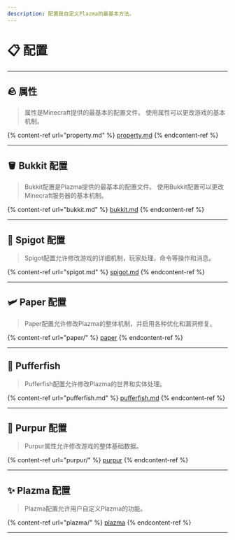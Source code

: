 ```yaml
---
description: 配置是自定义Plazma的最基本方法。
---
```


# 📋 配置

***

## 🪨 属性 <a href="#id-1" id="id-1"></a>

> 属性是Minecraft提供的最基本的配置文件。
> 使用属性可以更改游戏的基本机制。

{% content-ref url="property.md" %}
[property.md](property.md)
{% endcontent-ref %}

***

## 🪣 Bukkit 配置 <a href="#id-2" id="id-2"></a>

> Bukkit配置是Plazma提供的最基本的配置文件。
> 使用Bukkit配置可以更改Minecraft服务器的基本机制。

{% content-ref url="bukkit.md" %}
[bukkit.md](bukkit.md)
{% endcontent-ref %}

***

## 🚰 Spigot 配置 <a href="#id-3" id="id-3"></a>

> Spigot配置允许修改游戏的详细机制，玩家处理，命令等操作和消息。

{% content-ref url="spigot.md" %}
[spigot.md](spigot.md)
{% endcontent-ref %}

***

## 🛩️ Paper 配置 <a href="#id-4" id="id-4"></a>

> Paper配置允许修改Plazma的整体机制，并启用各种优化和漏洞修复。

{% content-ref url="paper/" %}
[paper](paper/)
{% endcontent-ref %}

***

## 🐡 Pufferfish <a href="#id-6" id="id-6"></a>

> Pufferfish配置允许修改Plazma的世界和实体处理。

{% content-ref url="pufferfish.md" %}
[pufferfish.md](pufferfish.md)
{% endcontent-ref %}

***

## 🦑 Purpur 配置 <a href="#id-7" id="id-7"></a>

> Purpur属性允许修改游戏的整体基础数据。

{% content-ref url="purpur/" %}
[purpur](purpur/)
{% endcontent-ref %}

***

## ✨ Plazma 配置 <a href="#id-8" id="id-8"></a>

> Plazma配置允许用户自定义Plazma的功能。

{% content-ref url="plazma/" %}
[plazma](plazma/)
{% endcontent-ref %}

***

